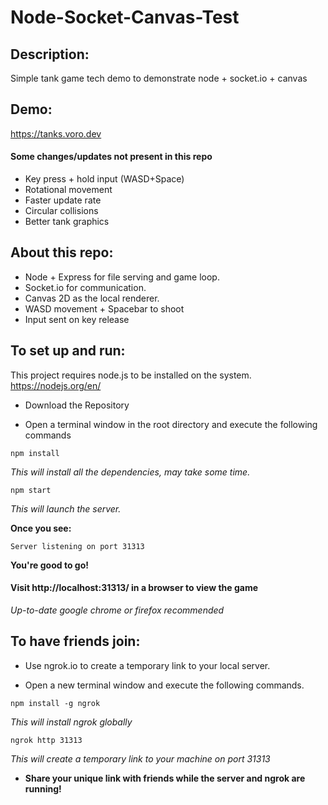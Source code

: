 # Node-Socket-Canvas-Test

## Description:
Simple tank game tech demo to demonstrate node + socket.io + canvas

## Demo:
https://tanks.voro.dev
#### Some changes/updates not present in this repo
- Key press + hold input (WASD+Space)
- Rotational movement
- Faster update rate
- Circular collisions
- Better tank graphics

## About this repo:
- Node + Express for file serving and game loop.
- Socket.io for communication.
- Canvas 2D as the local renderer.
- WASD movement + Spacebar to shoot
- Input sent on key release

## To set up and run:
This project requires node.js to be installed on the system.
https://nodejs.org/en/

- Download the Repository

- Open a terminal window in the root directory and execute the following commands
```
npm install
```
*This will install all the dependencies, may take some time.*

```
npm start
```
*This will launch the server.*

**Once you see:**
```
Server listening on port 31313
```
**You're good to go!**

#### Visit http://localhost:31313/ in a browser to view the game
*Up-to-date google chrome or firefox recommended*

## To have friends join:
- Use ngrok.io to create a temporary link to your local server.

- Open a new terminal window and execute the following commands.
```
npm install -g ngrok
```
*This will install ngrok globally*

```
ngrok http 31313
```
*This will create a temporary link to your machine on port 31313*

- **Share your unique link with friends while the server and ngrok are running!**
